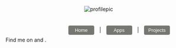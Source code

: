 <p align="center">
  <img src = "https://github.com/raffa1996/5yard5foot/blob/master/Images/soccer-tactics-sketch.png?raw=true" alt="profilepic"/>
  </p>
<br>
<link rel="stylesheet" href="https://cdnjs.cloudflare.com/ajax/libs/font-awesome/4.7.0/css/font-awesome.min.css">
<style>
button.button {
  border-radius: 4px;
  background-color: #777772;
  border: none;
  color: #FFFFFF;
  text-align: center;
  font-size: 13px;
  padding: 5px;
  width: 70px;
  transition: all 0.5s;
  cursor: pointer;
  margin: 5px;
}

button.button span {
  cursor: pointer;
  display: inline-block;
  position: relative;
  transition: 0.5s;
}

button.button span:after {
  content: '\00bb';
  position: absolute;
  opacity: 0;
  top: 0;
  right: -20px;
  transition: 0.5s;
}

button.button:hover span {
  padding-right: 15px;
}

button.button:hover span:after {
  opacity: 1;
  right: 0;
}

.fa {
  padding: 10px;
  font-size: 20px;
  width: 15px;
  text-align: center;
  text-decoration: none;
  margin: 5px 2px;
}

.fa:hover {
    opacity: 0.7;
    color: blue;
}

.fa-twitter {
  background: #0000;
  color: black;
}

.fa-github {
  background: #0000;
  color: black;
}
</style>
<button style="margin-right:10px; margin-left:170px" onclick="window.location.href='https://raffa1996.github.io/5yard5foot'" class="button"><span>Home </span></button> |  <button style="margin-left:10px; margin-right:10px" onclick="window.location.href='https://raffa1996.github.io/Apps'" class="button"><span>Apps </span></button> | 
<button style="margin-left:10px" onclick="window.location.href='https://raffa1996.github.io/Projects'" class="button"><span>Projects </span></button><br>
Find me on <a href="https://twitter.com/ra999666" class="fa fa-twitter"></a> and <a href="https://github.com/raffa1996" class="fa fa-github"></a>. 
<br>
